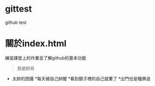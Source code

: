 # gittest
github test

# 關於index.html
練習課堂上的作業並了解github的基本功能

> 我是帥哥
* 太帥的困擾
    *每天被自己帥醒
    *看到鏡子裡的自己就暈了
    *出門也是種罪過
